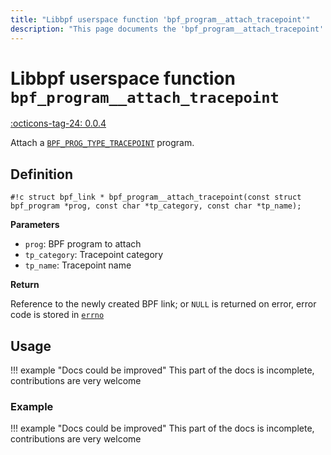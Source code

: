 ```yaml
---
title: "Libbpf userspace function 'bpf_program__attach_tracepoint'"
description: "This page documents the 'bpf_program__attach_tracepoint' libbpf userspace function, including its definition, usage, and examples."
---
```

# Libbpf userspace function `bpf_program__attach_tracepoint`

<!-- [LIBBPF_TAG] -->
[:octicons-tag-24: 0.0.4](https://github.com/libbpf/libbpf/releases/tag/v0.0.4)
<!-- [/LIBBPF_TAG] -->

Attach a [`BPF_PROG_TYPE_TRACEPOINT`](../../../linux/program-type/BPF_PROG_TYPE_TRACEPOINT.md) program.

## Definition

`#!c struct bpf_link * bpf_program__attach_tracepoint(const struct bpf_program *prog, const char *tp_category, const char *tp_name);`

**Parameters**

- `prog`: BPF program to attach
- `tp_category`: Tracepoint category
- `tp_name`: Tracepoint name

**Return**

Reference to the newly created BPF link; or `NULL` is returned on error, error code is stored in [`errno`](https://man7.org/linux/man-pages/man3/errno.3.html)

## Usage

!!! example "Docs could be improved"
    This part of the docs is incomplete, contributions are very welcome

### Example

!!! example "Docs could be improved"
    This part of the docs is incomplete, contributions are very welcome

